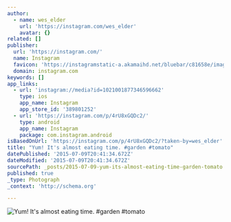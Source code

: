 ```yaml
---
author:
  - name: wes_elder
    url: 'https://instagram.com/wes_elder'
    avatar: {}
related: []
publisher:
  url: 'https://instagram.com/'
  name: Instagram
  favicon: 'https://instagramstatic-a.akamaihd.net/bluebar/c81658e/images/ico/favicon.ico'
  domain: instagram.com
keywords: []
app_links:
  - url: 'instagram://media?id=1021001877346596662'
    type: ios
    app_name: Instagram
    app_store_id: '389801252'
  - url: 'https://instagram.com/p/4rU8xGQDc2/'
    type: android
    app_name: Instagram
    package: com.instagram.android
isBasedOnUrl: 'https://instagram.com/p/4rU8xGQDc2/?taken-by=wes_elder'
title: "Yum! It's almost eating time. #garden #tomato"
datePublished: '2015-07-09T20:41:34.672Z'
dateModified: '2015-07-09T20:41:34.672Z'
sourcePath: _posts/2015-07-09-yum-its-almost-eating-time-garden-tomato.md
published: true
_type: Photograph
_context: 'http://schema.org'

---
```

![Yum&excl; It's almost eating time&period; &num;garden &num;tomato](https://igcdn-photos-h-a.akamaihd.net/hphotos-ak-xaf1/t51.2885-15/11372382_1664241503811711_892270874_n.jpg)